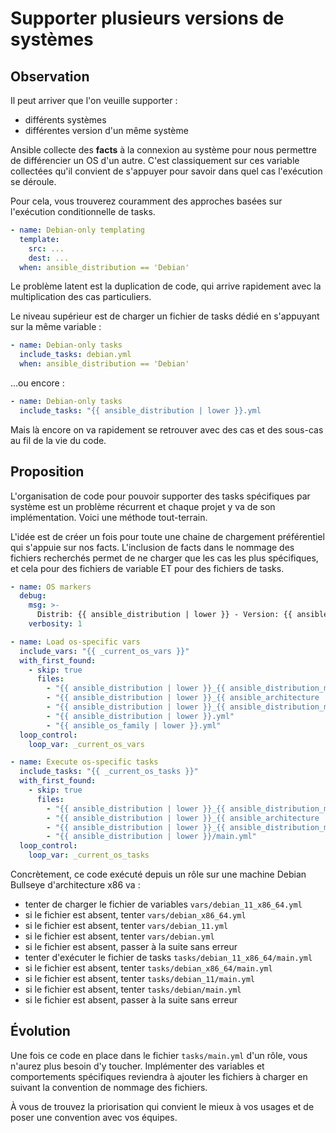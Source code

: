# Supporter plusieurs versions de systèmes

## Observation

Il peut arriver que l'on veuille supporter :

* différents systèmes
* différentes version d'un même système

Ansible collecte des **facts** à la connexion au système pour nous permettre de différencier un OS d'un autre. C'est 
classiquement sur ces variable collectées qu'il convient de s'appuyer pour savoir dans quel cas l'exécution se déroule.

Pour cela, vous trouverez couramment des approches basées sur l'exécution conditionnelle de tasks.

```yaml
- name: Debian-only templating
  template:
    src: ...
    dest: ...
  when: ansible_distribution == 'Debian'
```

Le problème latent est la duplication de code, qui arrive rapidement avec la multiplication des cas particuliers.

Le niveau supérieur est de charger un fichier de tasks dédié en s'appuyant sur la même variable :

```yaml
- name: Debian-only tasks
  include_tasks: debian.yml
  when: ansible_distribution == 'Debian'
```
...ou encore :

```yaml
- name: Debian-only tasks
  include_tasks: "{{ ansible_distribution | lower }}.yml
```

Mais là encore on va rapidement se retrouver avec des cas et des sous-cas au fil de la vie du code.

## Proposition

L'organisation de code pour pouvoir supporter des tasks spécifiques par système est un problème récurrent et chaque
projet y va de son implémentation. Voici une méthode tout-terrain.

L'idée est de créer un fois pour toute une chaine de chargement préférentiel qui s'appuie sur nos facts. L'inclusion de facts dans
le nommage des fichiers recherchés permet de ne charger que les cas les plus spécifiques, et cela pour des fichiers de variable ET pour des fichiers de tasks.

```yaml
- name: OS markers
  debug:
    msg: >-
      Distrib: {{ ansible_distribution | lower }} - Version: {{ ansible_distribution_major_version }} - Arch: {{ ansible_architecture | lower }}
    verbosity: 1

- name: Load os-specific vars
  include_vars: "{{ _current_os_vars }}"
  with_first_found:
    - skip: true
      files:
        - "{{ ansible_distribution | lower }}_{{ ansible_distribution_major_version }}_{{ ansible_architecture | lower }}.yml"
        - "{{ ansible_distribution | lower }}_{{ ansible_architecture | lower }}.yml"
        - "{{ ansible_distribution | lower }}_{{ ansible_distribution_major_version }}.yml"
        - "{{ ansible_distribution | lower }}.yml"
        - "{{ ansible_os_family | lower }}.yml"
  loop_control:
    loop_var: _current_os_vars

- name: Execute os-specific tasks
  include_tasks: "{{ _current_os_tasks }}"
  with_first_found:
    - skip: true
      files:
        - "{{ ansible_distribution | lower }}_{{ ansible_distribution_major_version }}_{{ ansible_architecture | lower }}/main.yml"
        - "{{ ansible_distribution | lower }}_{{ ansible_architecture | lower }}/main.yml"
        - "{{ ansible_distribution | lower }}_{{ ansible_distribution_major_version }}/main.yml"
        - "{{ ansible_distribution | lower }}/main.yml"
  loop_control:
    loop_var: _current_os_tasks
```

Concrètement, ce code exécuté depuis un rôle sur une machine Debian Bullseye d'architecture x86 va :

* tenter de charger le fichier de variables `vars/debian_11_x86_64.yml`
* si le fichier est absent, tenter `vars/debian_x86_64.yml`
* si le fichier est absent, tenter `vars/debian_11.yml`
* si le fichier est absent, tenter `vars/debian.yml`
* si le fichier est absent, passer à la suite sans erreur
* tenter d'exécuter le fichier de tasks `tasks/debian_11_x86_64/main.yml`
* si le fichier est absent, tenter `tasks/debian_x86_64/main.yml`
* si le fichier est absent, tenter `tasks/debian_11/main.yml`
* si le fichier est absent, tenter `tasks/debian/main.yml`
* si le fichier est absent, passer à la suite sans erreur

## Évolution

Une fois ce code en place dans le fichier `tasks/main.yml` d'un rôle, vous n'aurez plus besoin d'y toucher. Implémenter des 
variables et comportements spécifiques reviendra à ajouter les fichiers à charger en suivant la convention de nommage des fichiers.

À vous de trouvez la priorisation qui convient le mieux à vos usages et de poser une convention avec vos équipes.
